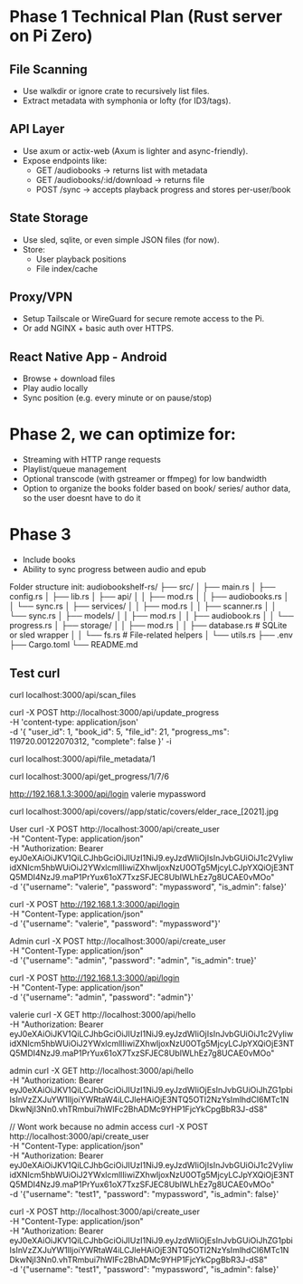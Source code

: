 # Phase 1 Technical Plan (Rust server on Pi Zero)
## File Scanning
- Use walkdir or ignore crate to recursively list files.
- Extract metadata with symphonia or lofty (for ID3/tags).

## API Layer
- Use axum or actix-web (Axum is lighter and async-friendly).
- Expose endpoints like:
    - GET /audiobooks → returns list with metadata
    - GET /audiobooks/:id/download → returns file
    - POST /sync → accepts playback progress and stores per-user/book

## State Storage
- Use sled, sqlite, or even simple JSON files (for now).
- Store:
    - User playback positions
    - File index/cache

## Proxy/VPN
- Setup Tailscale or WireGuard for secure remote access to the Pi.
- Or add NGINX + basic auth over HTTPS.

## React Native App - Android
- Browse + download files
- Play audio locally
- Sync position (e.g. every minute or on pause/stop)


# Phase 2, we can optimize for:
- Streaming with HTTP range requests
- Playlist/queue management
- Optional transcode (with gstreamer or ffmpeg) for low bandwidth
- Option to organize the books folder based on book/ series/ author data, so the user doesnt have to do it

# Phase 3
- Include books
- Ability to sync progress between audio and epub

Folder structure init:
audiobookshelf-rs/
├── src/
│   ├── main.rs
│   ├── config.rs
│   ├── lib.rs
│   ├── api/
│   │   ├── mod.rs
│   │   ├── audiobooks.rs
│   │   └── sync.rs
│   ├── services/
│   │   ├── mod.rs
│   │   ├── scanner.rs
│   │   └── sync.rs
│   ├── models/
│   │   ├── mod.rs
│   │   ├── audiobook.rs
│   │   └── progress.rs
│   ├── storage/
│   │   ├── mod.rs
│   │   ├── database.rs     # SQLite or sled wrapper
│   │   └── fs.rs           # File-related helpers
│   └── utils.rs
├── .env
├── Cargo.toml
└── README.md


## Test curl
curl localhost:3000/api/scan_files

curl -X POST http://localhost:3000/api/update_progress \
  -H 'content-type: application/json' \
  -d '{
    "user_id": 1,
    "book_id": 5,
    "file_id": 21,
    "progress_ms": 119720.00122070312,
    "complete": false
  }' -i



  <!-- 1 5 21 119720.00122070312 false -->

curl localhost:3000/api/file_metadata/1

curl localhost:3000/api/get_progress/1/7/6



http://192.168.1.3:3000/api/login valerie mypassword

curl localhost:3000/api/covers//app/static/covers/elder_race_[2021].jpg

User
curl -X POST http://localhost:3000/api/create_user \
  -H "Content-Type: application/json" \
  -H "Authorization: Bearer eyJ0eXAiOiJKV1QiLCJhbGciOiJIUzI1NiJ9.eyJzdWIiOjIsInJvbGUiOiJ1c2VyIiwidXNlcm5hbWUiOiJ2YWxlcmllIiwiZXhwIjoxNzU0OTg5MjcyLCJpYXQiOjE3NTQ5MDI4NzJ9.maP1PrYux61oX7TxzSFJEC8UbIWLhEz7g8UCAE0vMOo" \
  -d '{"username": "valerie", "password": "mypassword", "is_admin": false}'

  curl -X POST http://192.168.1.3:3000/api/login \
  -H "Content-Type: application/json" \
  -d '{"username": "valerie", "password": "mypassword"}'


Admin
curl -X POST http://localhost:3000/api/create_user \
  -H "Content-Type: application/json" \
  -d '{"username": "admin", "password": "admin", "is_admin": true}'

  curl -X POST http://192.168.1.3:3000/api/login \
  -H "Content-Type: application/json" \
  -d '{"username": "admin", "password": "admin"}'

valerie
curl -X GET http://localhost:3000/api/hello \
-H "Authorization: Bearer eyJ0eXAiOiJKV1QiLCJhbGciOiJIUzI1NiJ9.eyJzdWIiOjIsInJvbGUiOiJ1c2VyIiwidXNlcm5hbWUiOiJ2YWxlcmllIiwiZXhwIjoxNzU0OTg5MjcyLCJpYXQiOjE3NTQ5MDI4NzJ9.maP1PrYux61oX7TxzSFJEC8UbIWLhEz7g8UCAE0vMOo"

admin
curl -X GET http://localhost:3000/api/hello \
-H "Authorization: Bearer eyJ0eXAiOiJKV1QiLCJhbGciOiJIUzI1NiJ9.eyJzdWIiOjEsInJvbGUiOiJhZG1pbiIsInVzZXJuYW1lIjoiYWRtaW4iLCJleHAiOjE3NTQ5OTI2NzYsImlhdCI6MTc1NDkwNjI3Nn0.vhTRmbui7hWIFc2BhADMc9YHP1FjcYkCpgBbR3J-dS8"

// Wont work because no admin access
curl -X POST http://localhost:3000/api/create_user \
-H "Content-Type: application/json" \
-H "Authorization: Bearer eyJ0eXAiOiJKV1QiLCJhbGciOiJIUzI1NiJ9.eyJzdWIiOjIsInJvbGUiOiJ1c2VyIiwidXNlcm5hbWUiOiJ2YWxlcmllIiwiZXhwIjoxNzU0OTg5MjcyLCJpYXQiOjE3NTQ5MDI4NzJ9.maP1PrYux61oX7TxzSFJEC8UbIWLhEz7g8UCAE0vMOo" \
-d '{"username": "test1", "password": "mypassword", "is_admin": false}'



curl -X POST http://localhost:3000/api/create_user \
-H "Content-Type: application/json" \
-H "Authorization: Bearer eyJ0eXAiOiJKV1QiLCJhbGciOiJIUzI1NiJ9.eyJzdWIiOjEsInJvbGUiOiJhZG1pbiIsInVzZXJuYW1lIjoiYWRtaW4iLCJleHAiOjE3NTQ5OTI2NzYsImlhdCI6MTc1NDkwNjI3Nn0.vhTRmbui7hWIFc2BhADMc9YHP1FjcYkCpgBbR3J-dS8" \
-d '{"username": "test1", "password": "mypassword", "is_admin": false}'
